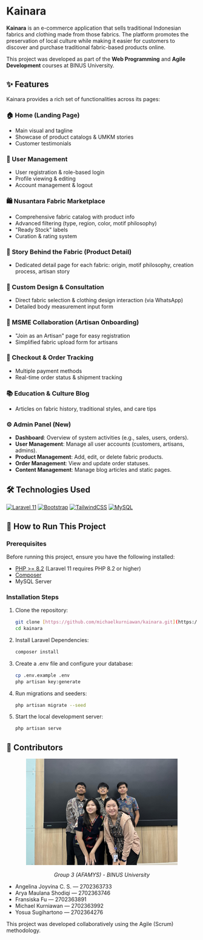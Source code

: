 # Kainara

**Kainara** is an e-commerce application that sells traditional Indonesian fabrics and clothing made from those fabrics. The platform promotes the preservation of local culture while making it easier for customers to discover and purchase traditional fabric-based products online.

This project was developed as part of the **Web Programming** and **Agile Development** courses at BINUS University.

## ✨ Features

Kainara provides a rich set of functionalities across its pages:

### 🏠 Home (Landing Page)
-   Main visual and tagline
-   Showcase of product catalogs & UMKM stories
-   Customer testimonials

### 🔐 User Management
-   User registration & role-based login
-   Profile viewing & editing
-   Account management & logout

### 🛍️ Nusantara Fabric Marketplace
-   Comprehensive fabric catalog with product info
-   Advanced filtering (type, region, color, motif philosophy)
-   "Ready Stock" labels
-   Curation & rating system

### 📜 Story Behind the Fabric (Product Detail)
-   Dedicated detail page for each fabric: origin, motif philosophy, creation process, artisan story

### 👗 Custom Design & Consultation
-   Direct fabric selection & clothing design interaction (via WhatsApp)
-   Detailed body measurement input form

### 🤝 MSME Collaboration (Artisan Onboarding)
-   "Join as an Artisan" page for easy registration
-   Simplified fabric upload form for artisans

### 🛒 Checkout & Order Tracking
-   Multiple payment methods
-   Real-time order status & shipment tracking

### 📚 Education & Culture Blog
-   Articles on fabric history, traditional styles, and care tips

### ⚙️ Admin Panel (New)
-   **Dashboard**: Overview of system activities (e.g., sales, users, orders).
-   **User Management**: Manage all user accounts (customers, artisans, admins).
-   **Product Management**: Add, edit, or delete fabric products.
-   **Order Management**: View and update order statuses.
-   **Content Management**: Manage blog articles and static pages.

## 🛠️ Technologies Used

[![Laravel 11](https://img.shields.io/badge/Laravel-FF2D20?style=for-the-badge&logo=laravel&logoColor=white)](https://laravel.com/)
[![Bootstrap](https://img.shields.io/badge/Bootstrap-7952B3?style=for-the-badge&logo=bootstrap&logoColor=white)](https://getbootstrap.com/)
[![TailwindCSS](https://img.shields.io/badge/Tailwind_CSS-06B6D4?style=for-the-badge&logo=tailwindcss&logoColor=white)](https://tailwindcss.com/)
[![MySQL](https://img.shields.io/badge/MySQL-4479A1?style=for-the-badge&logo=mysql&logoColor=white)](https://www.mysql.com/)

## 🚀 How to Run This Project

### Prerequisites

Before running this project, ensure you have the following installed:

-   [PHP >= 8.2](https://www.php.net/downloads.php) (Laravel 11 requires PHP 8.2 or higher)
-   [Composer](https://getcomposer.org/download/)
-   MySQL Server

### Installation Steps

1.  Clone the repository:
    ```bash
    git clone [https://github.com/michaelkurniawan/kainara.git](https://github.com/michaelkurniawan/kainara.git)
    cd kainara
    ```
2.  Install Laravel Dependencies:
    ```bash
    composer install
    ```
3.  Create a .env file and configure your database:
    ```bash
    cp .env.example .env
    php artisan key:generate
    ```
4.  Run migrations and seeders:
    ```bash
    php artisan migrate --seed
    ```
5.  Start the local development server:
    ```bash
    php artisan serve
    ```

## 👥 Contributors
<div align="center"> <img src="README-assets/team-photo.jpg" alt="Team Kainara" width="400"/> <p><i>Group 3 (AFAMYS) - BINUS University</i></p> </div>

- Angelina Joyvina C. S. — 2702363733
- Arya Maulana Shodiqi — 2702363746
- Fransiska Fu — 2702363891
- Michael Kurniawan — 2702363992
- Yosua Sugihartono — 2702364276

This project was developed collaboratively using the Agile (Scrum) methodology.

